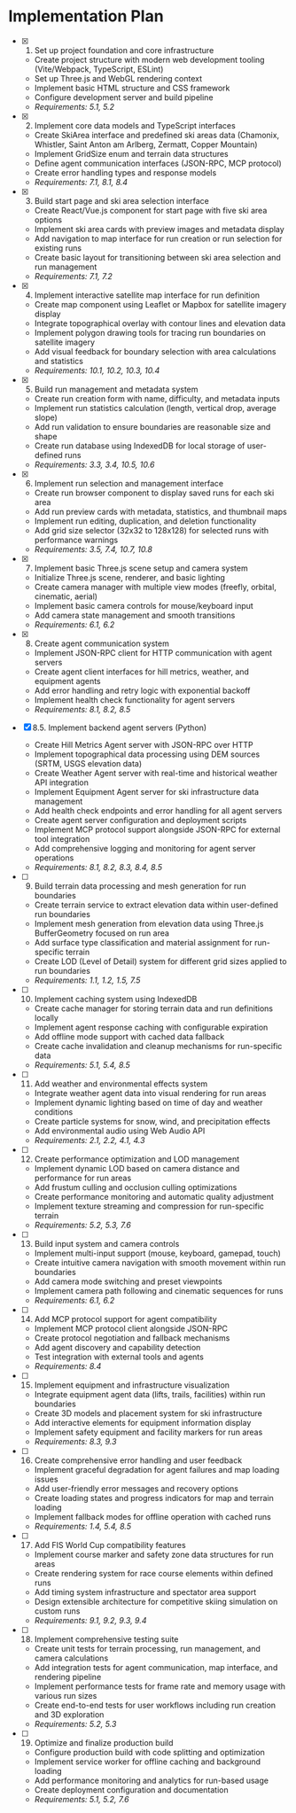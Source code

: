 # Implementation Plan

- [x] 1. Set up project foundation and core infrastructure
  - Create project structure with modern web development tooling (Vite/Webpack, TypeScript, ESLint)
  - Set up Three.js and WebGL rendering context
  - Implement basic HTML structure and CSS framework
  - Configure development server and build pipeline
  - _Requirements: 5.1, 5.2_

- [x] 2. Implement core data models and TypeScript interfaces
  - Create SkiArea interface and predefined ski areas data (Chamonix, Whistler, Saint Anton am Arlberg, Zermatt, Copper Mountain)
  - Implement GridSize enum and terrain data structures
  - Define agent communication interfaces (JSON-RPC, MCP protocol)
  - Create error handling types and response models
  - _Requirements: 7.1, 8.1, 8.4_

- [x] 3. Build start page and ski area selection interface
  - Create React/Vue.js component for start page with five ski area options
  - Implement ski area cards with preview images and metadata display
  - Add navigation to map interface for run creation or run selection for existing runs
  - Create basic layout for transitioning between ski area selection and run management
  - _Requirements: 7.1, 7.2_

- [x] 4. Implement interactive satellite map interface for run definition
  - Create map component using Leaflet or Mapbox for satellite imagery display
  - Integrate topographical overlay with contour lines and elevation data
  - Implement polygon drawing tools for tracing run boundaries on satellite imagery
  - Add visual feedback for boundary selection with area calculations and statistics
  - _Requirements: 10.1, 10.2, 10.3, 10.4_

- [x] 5. Build run management and metadata system
  - Create run creation form with name, difficulty, and metadata inputs
  - Implement run statistics calculation (length, vertical drop, average slope)
  - Add run validation to ensure boundaries are reasonable size and shape
  - Create run database using IndexedDB for local storage of user-defined runs
  - _Requirements: 3.3, 3.4, 10.5, 10.6_

- [x] 6. Implement run selection and management interface
  - Create run browser component to display saved runs for each ski area
  - Add run preview cards with metadata, statistics, and thumbnail maps
  - Implement run editing, duplication, and deletion functionality
  - Add grid size selector (32x32 to 128x128) for selected runs with performance warnings
  - _Requirements: 3.5, 7.4, 10.7, 10.8_

- [x] 7. Implement basic Three.js scene setup and camera system
  - Initialize Three.js scene, renderer, and basic lighting
  - Create camera manager with multiple view modes (freefly, orbital, cinematic, aerial)
  - Implement basic camera controls for mouse/keyboard input
  - Add camera state management and smooth transitions
  - _Requirements: 6.1, 6.2_

- [x] 8. Create agent communication system
  - Implement JSON-RPC client for HTTP communication with agent servers
  - Create agent client interfaces for hill metrics, weather, and equipment agents
  - Add error handling and retry logic with exponential backoff
  - Implement health check functionality for agent servers
  - _Requirements: 8.1, 8.2, 8.5_

- [x] 8.5. Implement backend agent servers (Python)
  - Create Hill Metrics Agent server with JSON-RPC over HTTP
  - Implement topographical data processing using DEM sources (SRTM, USGS elevation data)
  - Create Weather Agent server with real-time and historical weather API integration
  - Implement Equipment Agent server for ski infrastructure data management
  - Add health check endpoints and error handling for all agent servers
  - Create agent server configuration and deployment scripts
  - Implement MCP protocol support alongside JSON-RPC for external tool integration
  - Add comprehensive logging and monitoring for agent server operations
  - _Requirements: 8.1, 8.2, 8.3, 8.4, 8.5_

- [ ] 9. Build terrain data processing and mesh generation for run boundaries
  - Create terrain service to extract elevation data within user-defined run boundaries
  - Implement mesh generation from elevation data using Three.js BufferGeometry focused on run area
  - Add surface type classification and material assignment for run-specific terrain
  - Create LOD (Level of Detail) system for different grid sizes applied to run boundaries
  - _Requirements: 1.1, 1.2, 1.5, 7.5_

- [ ] 10. Implement caching system using IndexedDB
  - Create cache manager for storing terrain data and run definitions locally
  - Implement agent response caching with configurable expiration
  - Add offline mode support with cached data fallback
  - Create cache invalidation and cleanup mechanisms for run-specific data
  - _Requirements: 5.1, 5.4, 8.5_

- [ ] 11. Add weather and environmental effects system
  - Integrate weather agent data into visual rendering for run areas
  - Implement dynamic lighting based on time of day and weather conditions
  - Create particle systems for snow, wind, and precipitation effects
  - Add environmental audio using Web Audio API
  - _Requirements: 2.1, 2.2, 4.1, 4.3_

- [ ] 12. Create performance optimization and LOD management
  - Implement dynamic LOD based on camera distance and performance for run areas
  - Add frustum culling and occlusion culling optimizations
  - Create performance monitoring and automatic quality adjustment
  - Implement texture streaming and compression for run-specific terrain
  - _Requirements: 5.2, 5.3, 7.6_

- [ ] 13. Build input system and camera controls
  - Implement multi-input support (mouse, keyboard, gamepad, touch)
  - Create intuitive camera navigation with smooth movement within run boundaries
  - Add camera mode switching and preset viewpoints
  - Implement camera path following and cinematic sequences for runs
  - _Requirements: 6.1, 6.2_

- [ ] 14. Add MCP protocol support for agent compatibility
  - Implement MCP protocol client alongside JSON-RPC
  - Create protocol negotiation and fallback mechanisms
  - Add agent discovery and capability detection
  - Test integration with external tools and agents
  - _Requirements: 8.4_

- [ ] 15. Implement equipment and infrastructure visualization
  - Integrate equipment agent data (lifts, trails, facilities) within run boundaries
  - Create 3D models and placement system for ski infrastructure
  - Add interactive elements for equipment information display
  - Implement safety equipment and facility markers for run areas
  - _Requirements: 8.3, 9.3_

- [ ] 16. Create comprehensive error handling and user feedback
  - Implement graceful degradation for agent failures and map loading issues
  - Add user-friendly error messages and recovery options
  - Create loading states and progress indicators for map and terrain loading
  - Implement fallback modes for offline operation with cached runs
  - _Requirements: 1.4, 5.4, 8.5_

- [ ] 17. Add FIS World Cup compatibility features
  - Implement course marker and safety zone data structures for run areas
  - Create rendering system for race course elements within defined runs
  - Add timing system infrastructure and spectator area support
  - Design extensible architecture for competitive skiing simulation on custom runs
  - _Requirements: 9.1, 9.2, 9.3, 9.4_

- [ ] 18. Implement comprehensive testing suite
  - Create unit tests for terrain processing, run management, and camera calculations
  - Add integration tests for agent communication, map interface, and rendering pipeline
  - Implement performance tests for frame rate and memory usage with various run sizes
  - Create end-to-end tests for user workflows including run creation and 3D exploration
  - _Requirements: 5.2, 5.3_

- [ ] 19. Optimize and finalize production build
  - Configure production build with code splitting and optimization
  - Implement service worker for offline caching and background loading
  - Add performance monitoring and analytics for run-based usage
  - Create deployment configuration and documentation
  - _Requirements: 5.1, 5.2, 7.6_